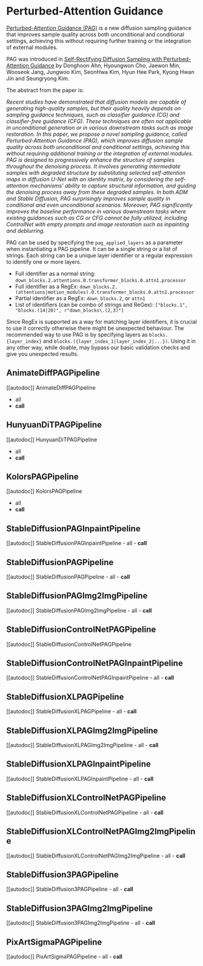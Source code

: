 <!--Copyright 2024 The HuggingFace Team. All rights reserved.

Licensed under the Apache License, Version 2.0 (the "License"); you may not use this file except in compliance with
the License. You may obtain a copy of the License at

http://www.apache.org/licenses/LICENSE-2.0

Unless required by applicable law or agreed to in writing, software distributed under the License is distributed on
an "AS IS" BASIS, WITHOUT WARRANTIES OR CONDITIONS OF ANY KIND, either express or implied. See the License for the
specific language governing permissions and limitations under the License.
-->

# Perturbed-Attention Guidance

[Perturbed-Attention Guidance (PAG)](https://ku-cvlab.github.io/Perturbed-Attention-Guidance/) is a new diffusion sampling guidance that improves sample quality across both unconditional and conditional settings, achieving this without requiring further training or the integration of external modules.

PAG was introduced in [Self-Rectifying Diffusion Sampling with Perturbed-Attention Guidance](https://huggingface.co/papers/2403.17377) by Donghoon Ahn, Hyoungwon Cho, Jaewon Min, Wooseok Jang, Jungwoo Kim, SeonHwa Kim, Hyun Hee Park, Kyong Hwan Jin and Seungryong Kim.

The abstract from the paper is:

*Recent studies have demonstrated that diffusion models are capable of generating high-quality samples, but their quality heavily depends on sampling guidance techniques, such as classifier guidance (CG) and classifier-free guidance (CFG). These techniques are often not applicable in unconditional generation or in various downstream tasks such as image restoration. In this paper, we propose a novel sampling guidance, called Perturbed-Attention Guidance (PAG), which improves diffusion sample quality across both unconditional and conditional settings, achieving this without requiring additional training or the integration of external modules. PAG is designed to progressively enhance the structure of samples throughout the denoising process. It involves generating intermediate samples with degraded structure by substituting selected self-attention maps in diffusion U-Net with an identity matrix, by considering the self-attention mechanisms' ability to capture structural information, and guiding the denoising process away from these degraded samples. In both ADM and Stable Diffusion, PAG surprisingly improves sample quality in conditional and even unconditional scenarios. Moreover, PAG significantly improves the baseline performance in various downstream tasks where existing guidances such as CG or CFG cannot be fully utilized, including ControlNet with empty prompts and image restoration such as inpainting and deblurring.*

PAG can be used by specifying the `pag_applied_layers` as a parameter when instantiating a PAG pipeline. It can be a single string or a list of strings. Each string can be a unique layer identifier or a regular expression to identify one or more layers.

- Full identifier as a normal string: `down_blocks.2.attentions.0.transformer_blocks.0.attn1.processor`
- Full identifier as a RegEx: `down_blocks.2.(attentions|motion_modules).0.transformer_blocks.0.attn1.processor`
- Partial identifier as a RegEx: `down_blocks.2`, or `attn1`
- List of identifiers (can be combo of strings and ReGex): `["blocks.1", "blocks.(14|20)", r"down_blocks\.(2,3)"]`

<Tip warning={true}>

Since RegEx is supported as a way for matching layer identifiers, it is crucial to use it correctly otherwise there might be unexpected behaviour. The recommended way to use PAG is by specifying layers as `blocks.{layer_index}` and `blocks.({layer_index_1|layer_index_2|...})`. Using it in any other way, while doable, may bypass our basic validation checks and give you unexpected results.

</Tip>

## AnimateDiffPAGPipeline
[[autodoc]] AnimateDiffPAGPipeline
  - all
  - __call__

## HunyuanDiTPAGPipeline
[[autodoc]] HunyuanDiTPAGPipeline
  - all
  - __call__

## KolorsPAGPipeline
[[autodoc]] KolorsPAGPipeline
  - all
  - __call__

## StableDiffusionPAGInpaintPipeline
[[autodoc]] StableDiffusionPAGInpaintPipeline
	- all
	- __call__

## StableDiffusionPAGPipeline
[[autodoc]] StableDiffusionPAGPipeline
	- all
	- __call__

## StableDiffusionPAGImg2ImgPipeline
[[autodoc]] StableDiffusionPAGImg2ImgPipeline
	- all
	- __call__

## StableDiffusionControlNetPAGPipeline
[[autodoc]] StableDiffusionControlNetPAGPipeline

## StableDiffusionControlNetPAGInpaintPipeline
[[autodoc]] StableDiffusionControlNetPAGInpaintPipeline
	- all
	- __call__

## StableDiffusionXLPAGPipeline
[[autodoc]] StableDiffusionXLPAGPipeline
	- all
	- __call__

## StableDiffusionXLPAGImg2ImgPipeline
[[autodoc]] StableDiffusionXLPAGImg2ImgPipeline
	- all
	- __call__

## StableDiffusionXLPAGInpaintPipeline
[[autodoc]] StableDiffusionXLPAGInpaintPipeline
	- all
	- __call__

## StableDiffusionXLControlNetPAGPipeline
[[autodoc]] StableDiffusionXLControlNetPAGPipeline
	- all
	- __call__

## StableDiffusionXLControlNetPAGImg2ImgPipeline
[[autodoc]] StableDiffusionXLControlNetPAGImg2ImgPipeline
	- all
	- __call__

## StableDiffusion3PAGPipeline
[[autodoc]] StableDiffusion3PAGPipeline
	- all
	- __call__

## StableDiffusion3PAGImg2ImgPipeline
[[autodoc]] StableDiffusion3PAGImg2ImgPipeline
	- all
	- __call__

## PixArtSigmaPAGPipeline
[[autodoc]] PixArtSigmaPAGPipeline
	- all
	- __call__
